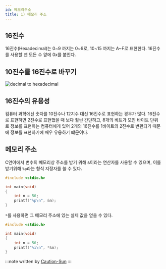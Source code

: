 ```yaml
---
id: 메모리주소
title: 1) 메모리 주소
---
```

## 16진수
16진수(Hexadecimal)는 0~9 까지는 0~9로, 10~15 까지는 A~F로 표현한다.
16진수를 사용할 땐 모든 수 앞에 0x를 붙인다.


## 10진수를 16진수로 바꾸기
![decimal to hexadecimal](https://cphinf.pstatic.net/mooc/20170807_218/1502072784893AgAug_PNG/5.4_-01.png?type=w760)


## 16진수의 유용성
컴퓨터 과학에선 숫자를 10진수나 12지수 대신 16진수로 표현하는 경우가 많다.
16진수로 표현하면 2진수로 표현했을 때 보다 훨씬 간단하고,
8개의 비트가 모인 바이트 단위로 정보를 표현하는 컴퓨터에게 있어
2개의 16진수를 1바이트의 2진수로 변환되기 때문에 정보를 표현하기에 매우 유용하기 떄문이다.

## 메모리 주소
C언어에서 변수의 메모리상 주소를 받기 위해 `&`이라는 연산자를 사용할 수 있으며,
이를 받기위해 `%p`라는 형식 지정자를 쓸 수 있다.
```c
#include <stdio.h>

int main(void)
{
    int n = 50;
    printf("%p\n", &n);
}
```
`*`를 사용하면 그 메모리 주소에 있는 실제 값을 얻을 수 있다.
```c
#include <stdio.h>

int main(void)
{
    int n = 50;
    printf("%i\n", *&n);
}
```


:::note
written by [Caution-Sun](https://github.com/Caution-Sun)
:::
